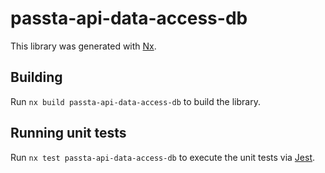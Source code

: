 # passta-api-data-access-db

This library was generated with [Nx](https://nx.dev).

## Building

Run `nx build passta-api-data-access-db` to build the library.

## Running unit tests

Run `nx test passta-api-data-access-db` to execute the unit tests via [Jest](https://jestjs.io).
